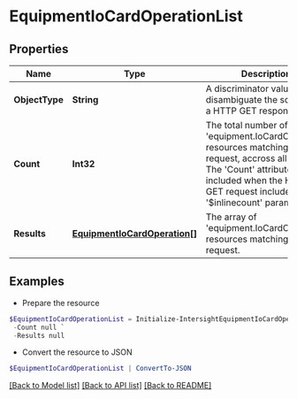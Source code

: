 # EquipmentIoCardOperationList
## Properties

Name | Type | Description | Notes
------------ | ------------- | ------------- | -------------
**ObjectType** | **String** | A discriminator value to disambiguate the schema of a HTTP GET response body. | 
**Count** | **Int32** | The total number of &#39;equipment.IoCardOperation&#39; resources matching the request, accross all pages. The &#39;Count&#39; attribute is included when the HTTP GET request includes the &#39;$inlinecount&#39; parameter. | [optional] 
**Results** | [**EquipmentIoCardOperation[]**](EquipmentIoCardOperation.md) | The array of &#39;equipment.IoCardOperation&#39; resources matching the request. | [optional] 

## Examples

- Prepare the resource
```powershell
$EquipmentIoCardOperationList = Initialize-IntersightEquipmentIoCardOperationList  -ObjectType null `
 -Count null `
 -Results null
```

- Convert the resource to JSON
```powershell
$EquipmentIoCardOperationList | ConvertTo-JSON
```

[[Back to Model list]](../README.md#documentation-for-models) [[Back to API list]](../README.md#documentation-for-api-endpoints) [[Back to README]](../README.md)


